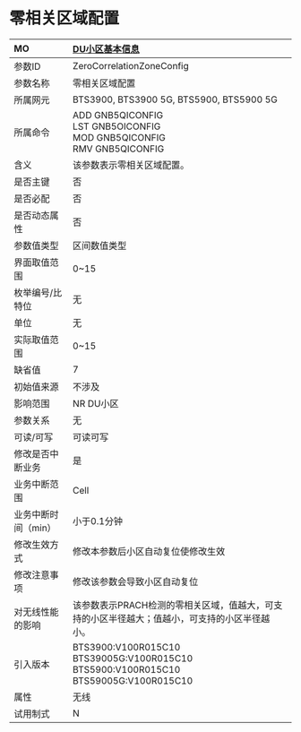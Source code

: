 # 零相关区域配置<table><thread><tr><th align = "left">MO</th><th align = "left"><a href = "index.html#零相关区域配置-29">DU小区基本信息</a></td></tr></thread><tbody><tr><td>参数ID</td><td>ZeroCorrelationZoneConfig</td></tr><tr><td>参数名称</td><td>零相关区域配置</td></tr><tr><td>所属网元</td><td>BTS3900, BTS3900 5G, BTS5900, BTS5900 5G</td></tr><tr><td>所属命令</td><td>ADD GNB5QICONFIG<br>LST GNB5OICONFIG<br>MOD GNB5QICONFIG<br>RMV GNB5QICONFIG</td></tr><tr><td>含义</td><td>该参数表示零相关区域配置。</td></tr><tr><td>是否主键</td><td>否</td></tr><tr><td>是否必配</td><td>否</td></tr><tr><td>是否动态属性</td><td>否</td></tr><tr><td>参数值类型</td><td>区间数值类型</td></tr><tr><td>界面取值范围</td><td>0~15</td></tr><tr><td>枚举编号/比特位</td><td>无</td></tr><tr><td>单位</td><td>无</td></tr><tr><td>实际取值范围</td><td>0~15</td></tr><tr><td>缺省值</td><td>7</td></tr><tr><td>初始值来源</td><td>不涉及</td></tr><tr><td>影响范围</td><td>NR DU小区</td></tr><tr><td>参数关系</td><td>无</td></tr><tr><td>可读/可写</td><td>可读可写</td></tr><tr><td>修改是否中断业务</td><td>是</td></tr><tr><td>业务中断范围</td><td>Cell</td></tr><tr><td>业务中断时间（min）</td><td>小于0.1分钟</td></tr><tr><td>修改生效方式</td><td>修改本参数后小区自动复位使修改生效</td></tr><tr><td>修改注意事项</td><td>修改该参数会导致小区自动复位</td></tr><tr><td>对无线性能的影响</td><td>该参数表示PRACH检测的零相关区域，值越大，可支持的小区半径越大；值越小，可支持的小区半径越小。</td></tr><tr><td>引入版本</td><td>BTS3900:V100R015C10<br>BTS39005G:V100R015C10<br>BTS5900:V100R015C10<br>BTS59005G:V100R015C10</td></tr><tr><td>属性</td><td>无线</td></tr><tr><td>试用制式</td><td>N</td></tr></tbody></table>